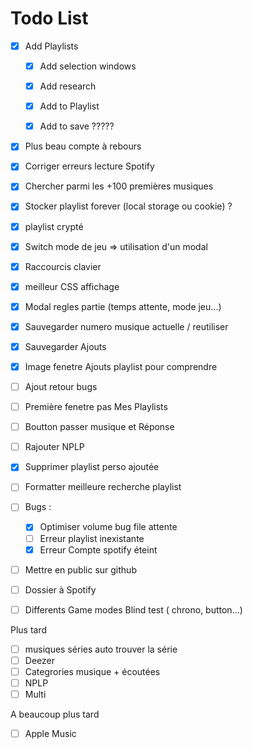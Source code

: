 # Todo List

- [x] Add Playlists
    - [x] Add selection windows
    - [x] Add research
    - [x] Add to Playlist
    - [x] Add to save ?????


- [x] Plus beau compte à rebours
- [x] Corriger erreurs lecture Spotify
- [x] Chercher parmi les +100 premières musiques 
- [x] Stocker playlist forever (local storage ou cookie) ?
- [x] playlist crypté
- [X] Switch mode de jeu => utilisation d'un modal

- [x] Raccourcis clavier
- [x] meilleur CSS affichage
- [x] Modal regles partie (temps attente, mode jeu...)
- [x] Sauvegarder numero musique actuelle / reutiliser
- [x] Sauvegarder Ajouts
- [x] Image fenetre Ajouts playlist pour comprendre
- [ ] Ajout retour bugs
- [ ] Première fenetre pas Mes Playlists
- [ ] Boutton passer musique et Réponse
- [ ] Rajouter NPLP
- [x] Supprimer playlist perso ajoutée
- [ ] Formatter meilleure recherche playlist

- [ ] Bugs : 
    - [x] Optimiser volume bug file attente
    - [ ] Erreur playlist inexistante
    - [x] Erreur Compte spotify éteint

- [ ] Mettre en public sur github
- [ ] Dossier à Spotify

- [ ] Differents Game modes Blind test ( chrono, button...)

Plus tard
- [ ] musiques séries auto trouver la série 
- [ ] Deezer
- [ ] Categrories musique + écoutées
- [ ] NPLP
- [ ] Multi

A beaucoup plus tard
- [ ] Apple Music
